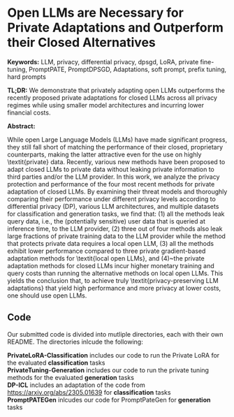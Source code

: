# Open LLMs are Necessary for Private Adaptations and Outperform their Closed Alternatives


**Keywords:** LLM, privacy, differential privacy, dpsgd, LoRA, private fine-tuning, PromptPATE, PromptDPSGD, Adaptations, soft prompt, prefix tuning, hard prompts

**TL;DR:** We demonstrate that privately adapting open LLMs outperforms the recently proposed private adaptations for closed LLMs across all privacy regimes while using smaller model architectures and incurring lower financial costs.

**Abstract:**

While open Large Language Models (LLMs) have made significant progress, they still fall short of matching the performance of their closed, proprietary counterparts, making the latter attractive even for the use on highly \textit{private} data. 
Recently, various new methods have been proposed to adapt closed LLMs to private data without leaking private information to third parties and/or the LLM provider. 
In this work, we analyze the privacy protection and performance of the four most recent methods for private adaptation of closed LLMs. 
By examining their threat models and thoroughly comparing their performance under different privacy levels according to differential privacy (DP), various LLM architectures, and multiple datasets for classification and generation tasks, we find that: (1) all the methods leak query data, i.e., the (potentially sensitive) user data that is queried at inference time, to the LLM provider, (2) three out of four methods also leak large fractions of private training data to the LLM provider while the method that protects private data requires a local open LLM, (3) all the methods exhibit lower performance compared to three private gradient-based adaptation methods for \textit{local open LLMs}, and (4)~the private adaptation methods for closed LLMs incur higher monetary training and query costs than running the alternative methods on local open LLMs.
This yields the conclusion that, to achieve truly \textit{privacy-preserving LLM adaptations} that yield high performance and more privacy at lower costs, one should use open LLMs.

## Code
Our submitted code is divided into mutliple directories, each with their own README. 
The directories inlcude the following:

**PrivateLoRA-Classification** includes our code to run the Private LoRA for the evaluated **classification** tasks \
**PrivateTuning-Generation** includes our code to run the private tuning methods for the evaluated **generation** tasks \
**DP-ICL** includes an adaptation of the code from https://arxiv.org/abs/2305.01639 for **classification** tasks \
**PromptPATEGen** inlcudes our code for PromptPateGen for **generation** tasks